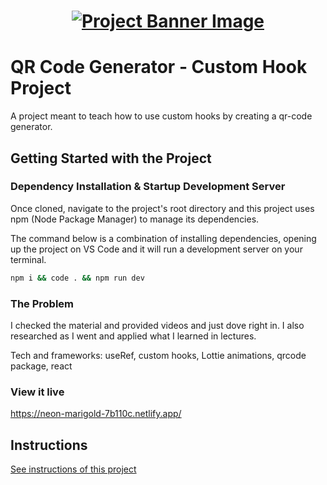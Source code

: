 <h1 align="center">
  <a href="">
    <img src="/src/assets/custom-hooks.svg" alt="Project Banner Image">
  </a>
</h1>

# QR Code Generator - Custom Hook Project

A project meant to teach how to use custom hooks by creating a qr-code generator.

## Getting Started with the Project

### Dependency Installation & Startup Development Server

Once cloned, navigate to the project's root directory and this project uses npm (Node Package Manager) to manage its dependencies.

The command below is a combination of installing dependencies, opening up the project on VS Code and it will run a development server on your terminal.

```bash
npm i && code . && npm run dev
```

### The Problem

I checked the material and provided videos and just dove right in. I also researched as I went and applied what I learned in lectures.

Tech and frameworks:
useRef, custom hooks, Lottie animations, qrcode package, react

### View it live

https://neon-marigold-7b110c.netlify.app/

## Instructions

<a href="instructions.md">
   See instructions of this project
  </a>
